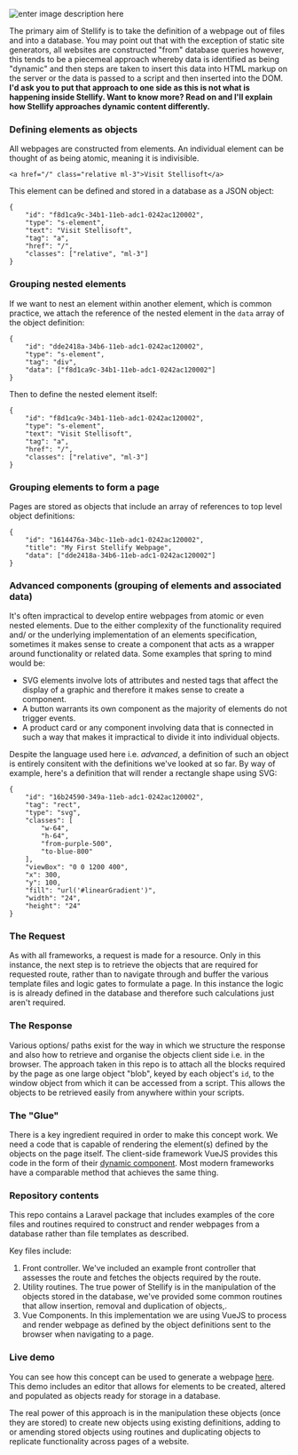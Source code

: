 ![enter image description here](https://stellifysoftware.s3.eu-west-2.amazonaws.com/stellisoftyellow.svg)

The primary aim of Stellify is to take the definition of a webpage out of files and into a database. You may point out that with the exception of static site generators, all websites are constructed "from" database queries however, this tends to be a piecemeal approach whereby data is identified as being "dynamic" and then steps are taken to insert this data into HTML markup on the server or the data is passed to a script and then inserted into the DOM. **I'd ask you to put that approach to one side as this is not what is happening inside Stellify. Want to know more? Read on and I'll explain how Stellify approaches  dynamic content differently.** 

### Defining elements as objects

All webpages are constructed from elements. An individual element can be thought of as being atomic, meaning it is indivisible.

```
<a href="/" class="relative ml-3">Visit Stellisoft</a>
```

This element can be defined and stored in a database as a JSON object:

```
{
	"id": "f8d1ca9c-34b1-11eb-adc1-0242ac120002",
	"type": "s-element",
	"text": "Visit Stellisoft",
	"tag": "a",
	"href": "/",
	"classes": ["relative", "ml-3"]
}
```

### Grouping nested elements

If we want to nest an element within another element, which is common practice, we attach the reference of the nested element in the `data` array of the object definition:
```
{
	"id": "dde2418a-34b6-11eb-adc1-0242ac120002",
	"type": "s-element",
	"tag": "div",
	"data": ["f8d1ca9c-34b1-11eb-adc1-0242ac120002"]
}
```
Then to define the nested element itself:
```
{
	"id": "f8d1ca9c-34b1-11eb-adc1-0242ac120002",
	"type": "s-element",
	"text": "Visit Stellisoft",
	"tag": "a",
	"href": "/",
	"classes": ["relative", "ml-3"]
}
```

### Grouping elements to form a page

Pages are stored as objects that include an array of references to top level object definitions:

```
{
	"id": "1614476a-34bc-11eb-adc1-0242ac120002",
	"title": "My First Stellify Webpage",
	"data": ["dde2418a-34b6-11eb-adc1-0242ac120002"]
}
```

### Advanced components (grouping of elements and associated data)

It's often impractical to develop entire webpages from atomic or even nested elements. Due to the either complexity of the functionality required and/ or the underlying implementation of an elements specification, sometimes it makes sense to create a component that acts as a wrapper around functionality or related data. Some examples that spring to mind would be:

 - SVG elements involve lots of attributes and nested tags that affect the display of a graphic and therefore it makes sense to create a component.
 - A button warrants its own component as the majority of elements do not trigger events.
 - A product card or any component involving data that is connected in such a way that makes it impractical to divide it into individual objects.

Despite the language used here i.e. *advanced*, a definition of such an object is entirely consitent with the definitions we've looked at so far. By way of example, here's a definition that will render a rectangle shape using SVG:

```
{
	"id": "16b24590-349a-11eb-adc1-0242ac120002",
	"tag": "rect",
	"type": "svg",
	"classes": [
		"w-64",
		"h-64",
		"from-purple-500",
		"to-blue-800"
	],
	"viewBox": "0 0 1200 400",
	"x": 300,
	"y": 100,
	"fill": "url('#linearGradient')",
	"width": "24",
	"height": "24"
}
```

### The Request
As with all frameworks, a request is made for a resource. Only in this instance, the next step is to retrieve the objects that are required for requested route, rather than to navigate through and buffer the various template files and logic gates to formulate a page. In this instance the logic is is already defined in the database and therefore such calculations just aren't required.

### The Response
Various options/ paths exist for the way in which we structure the response and also how to retrieve and organise the objects client side i.e. in the browser. The approach taken in this repo is to attach all the blocks required by the page as one large object "blob", keyed by each object's `id`, to the window object from which it can be accessed from a script. This allows the objects to be retrieved easily from anywhere within your scripts.

### The "Glue"
There is a key ingredient required in order to make this concept work. We need a code that is capable of rendering the element(s) defined by the objects on the page itself. The client-side framework VueJS provides this code in the form of their [dynamic component](https://vuejs.org/v2/guide/components.html#Dynamic-Components). Most modern frameworks have a comparable method that achieves the same thing.

### Repository contents
This repo contains a Laravel package that includes examples of the core files and routines required to construct and render webpages from a database rather than file templates as described.

Key files include:
1. Front controller. We've included an example front controller that assesses the route and fetches the objects required by the route.
2. Utility routines. The true power of Stellify is in the manipulation of the objects stored in the database, we've provided some common routines that allow insertion, removal and duplication of objects,.
3. Vue Components. In this implementation we are using VueJS to process and render webpage as defined by the object definitions sent to the browser when navigating to a page.

### Live demo
You can see how this concept can be used to generate a webpage [here](https://stellisoft.com?edit). This demo includes an editor that allows for elements to be created, altered and populated as objects ready for storage in a database.

The real power of this approach is in the manipulation these objects (once they are stored) to create new objects using existing definitions, adding to or amending stored objects using routines and duplicating objects to replicate functionality across pages of a website.
